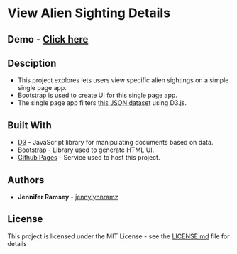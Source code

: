 # View Alien Sighting Details

## Demo - [Click here](http://jennylynnramz.com/ufo_sightings/)

## Desciption
* This project explores lets users view specific alien sightings on a simple single page app.
* Bootstrap is used to create UI for this single page app.
* The single page app filters [this JSON dataset](https://github.com/jennylynnramz/ufo_sightings/blob/master/static/js/data.js) using D3.js.


## Built With

* [D3](https://d3js.org/) - JavaScript library for manipulating documents based on data.
* [Bootstrap](https://getbootstrap.com/) - Library used to generate HTML UI. 
* [Github Pages](https://pages.github.com/) - Service used to host this project.


## Authors

* **Jennifer Ramsey** - [jennylynnramz](https://github.com/jennylynnramz)


## License

This project is licensed under the MIT License - see the [LICENSE.md](LICENSE.md) file for details
